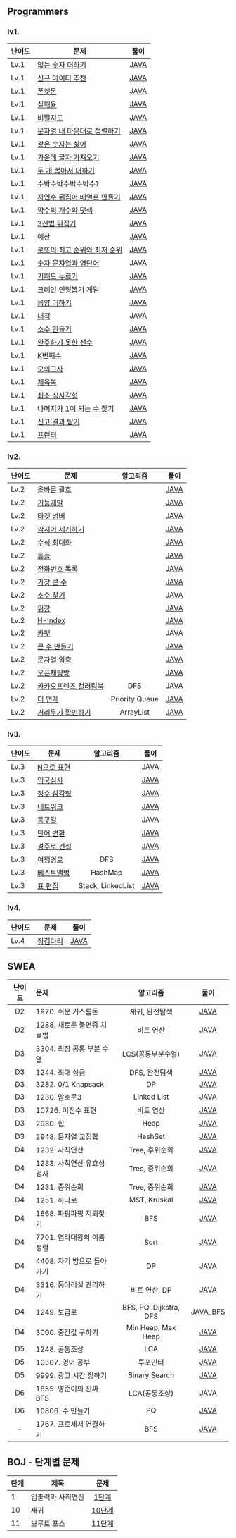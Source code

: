 ## Programmers
### lv1.
|난이도|문제|풀이|
|---|---|---|
|Lv.1|[없는 숫자 더하기](https://programmers.co.kr/learn/courses/30/lessons/86051)|[JAVA](https://github.com/Seoha-Yoon/algorithm/blob/main/programmers/lv1/없는숫자더하기.java)|
|Lv.1|[신규 아이디 추천](https://programmers.co.kr/learn/courses/30/lessons/72410)|[JAVA](https://github.com/Seoha-Yoon/algorithm/blob/main/programmers/lv1/신규아이디추천.java)|
|Lv.1|[폰켓몬](https://programmers.co.kr/learn/courses/30/lessons/1845)|[JAVA](https://github.com/Seoha-Yoon/algorithm/blob/main/programmers/lv1/폰켓몬.java)|
|Lv.1|[실패율](https://programmers.co.kr/learn/courses/30/lessons/42889)|[JAVA](https://github.com/Seoha-Yoon/algorithm/blob/main/programmers/lv1/실패율.java)|
|Lv.1|[비밀지도](https://programmers.co.kr/learn/courses/30/lessons/17681)|[JAVA](https://github.com/Seoha-Yoon/algorithm/blob/main/programmers/lv1/비밀지도.java)|
|Lv.1|[문자열 내 마음대로 정렬하기](https://programmers.co.kr/learn/courses/30/lessons/12915)|[JAVA](https://github.com/Seoha-Yoon/algorithm/blob/main/programmers/lv1/문자열내마음대로정렬하기.java)|
|Lv.1|[같은 숫자는 싫어](https://programmers.co.kr/learn/courses/30/lessons/12906)|[JAVA](https://github.com/Seoha-Yoon/algorithm/blob/main/programmers/lv1/같은숫자는싫어.java)|
|Lv.1|[가운데 글자 가져오기](https://programmers.co.kr/learn/courses/30/lessons/12903)|[JAVA](https://github.com/Seoha-Yoon/algorithm/blob/main/programmers/lv1/가운데글자가져오기.java)|
|Lv.1|[두 개 뽑아서 더하기](https://programmers.co.kr/learn/courses/30/lessons/68644)|[JAVA](https://github.com/Seoha-Yoon/algorithm/blob/main/programmers/lv1/두개뽑아서더하기.java)|
|Lv.1|[수박수박수박수박수?](https://programmers.co.kr/learn/courses/30/lessons/12922)|[JAVA](https://github.com/Seoha-Yoon/algorithm/blob/main/programmers/lv1/수박수.java)|
|Lv.1|[자연수 뒤집어 배열로 만들기](https://programmers.co.kr/learn/courses/30/lessons/12932)|[JAVA](https://github.com/Seoha-Yoon/algorithm/blob/main/programmers/lv1/자연수뒤집어배열로만들기.java)|
|Lv.1|[약수의 개수와 덧셈](https://programmers.co.kr/learn/courses/30/lessons/77884)|[JAVA](https://github.com/Seoha-Yoon/algorithm/blob/main/programmers/lv1/약수의개수와덧셈.java)|
|Lv.1|[3진법 뒤집기](https://programmers.co.kr/learn/courses/30/lessons/68935)|[JAVA](https://github.com/Seoha-Yoon/algorithm/blob/main/programmers/lv1/삼진법뒤집기.java)|
|Lv.1|[예산](https://programmers.co.kr/learn/courses/30/lessons/12982)|[JAVA](https://github.com/Seoha-Yoon/algorithm/blob/main/programmers/lv1/예산.java)|
|Lv.1|[로또의 최고 순위와 최저 순위](https://programmers.co.kr/learn/courses/30/lessons/77484)|[JAVA](https://github.com/Seoha-Yoon/algorithm/blob/main/programmers/lv1/로또의최고순위와최저순위.java)|
|Lv.1|[숫자 문자열과 영단어](https://programmers.co.kr/learn/courses/30/lessons/81301)|[JAVA](https://github.com/Seoha-Yoon/algorithm/blob/main/programmers/lv1/숫자문자열과영단어.java)|
|Lv.1|[키패드 누르기](https://programmers.co.kr/learn/courses/30/lessons/67256)|[JAVA](https://github.com/Seoha-Yoon/algorithm/blob/main/programmers/lv1/키패드누르기.java)|
|Lv.1|[크레인 인형뽑기 게임](https://programmers.co.kr/learn/courses/30/lessons/64061)|[JAVA](https://github.com/Seoha-Yoon/algorithm/blob/main/programmers/lv1/크레인인형뽑기게임.java)|
|Lv.1|[음양 더하기](https://programmers.co.kr/learn/courses/30/lessons/76501)|[JAVA](https://github.com/Seoha-Yoon/algorithm/blob/main/programmers/lv1/음양더하기.java)|
|Lv.1|[내적](https://programmers.co.kr/learn/courses/30/lessons/70128)|[JAVA](https://github.com/Seoha-Yoon/algorithm/blob/main/programmers/lv1/내적.java)|
|Lv.1|[소수 만들기](https://programmers.co.kr/learn/courses/30/lessons/12977)|[JAVA](https://github.com/Seoha-Yoon/algorithm/blob/main/programmers/lv1/소수만들기.java)|
|Lv.1|[완주하기 못한 선수](https://programmers.co.kr/learn/courses/30/lessons/42576)|[JAVA](https://github.com/Seoha-Yoon/algorithm/blob/main/programmers/lv1/완주하지못한선수.java)|
|Lv.1|[K번째수](https://programmers.co.kr/learn/courses/30/lessons/42748)|[JAVA](https://github.com/Seoha-Yoon/algorithm/blob/main/programmers/lv1/K번째수.java)|
|Lv.1|[모의고사](https://programmers.co.kr/learn/courses/30/lessons/42840)|[JAVA](https://github.com/Seoha-Yoon/algorithm/blob/main/programmers/lv1/모의고사.java)|
|Lv.1|[체육복](https://programmers.co.kr/learn/courses/30/lessons/42862)|[JAVA](https://github.com/Seoha-Yoon/algorithm/blob/main/programmers/lv1/체육복.java)|
|Lv.1|[최소 직사각형](https://programmers.co.kr/learn/courses/30/lessons/86491)|[JAVA](https://github.com/Seoha-Yoon/algorithm/blob/main/programmers/lv1/최소직사각형.java)|
|Lv.1|[나머지가 1이 되는 수 찾기](https://programmers.co.kr/learn/courses/30/lessons/87389)|[JAVA](https://github.com/Seoha-Yoon/algorithm/blob/main/programmers/lv1/나머지가1이되는수.java)|
|Lv.1|[신고 결과 받기](https://programmers.co.kr/learn/courses/30/lessons/92334)|[JAVA](https://github.com/Seoha-Yoon/algorithm/blob/main/programmers/lv1/신고결과받기.java)|
|Lv.1|[프린터](https://programmers.co.kr/learn/courses/30/lessons/42587#)|[JAVA](https://github.com/Seoha-Yoon/algorithm/blob/main/programmers/lv1/프린터.java)|

### lv2.
|난이도|문제|알고리즘|풀이|
|---|---|:---:|---|
|Lv.2|[올바른 괄호](https://programmers.co.kr/learn/courses/30/lessons/12909)||[JAVA](https://github.com/Seoha-Yoon/algorithm/blob/main/programmers/lv2/올바른괄호.java)|
|Lv.2|[기능개발](https://programmers.co.kr/learn/courses/30/lessons/42586)||[JAVA](https://github.com/Seoha-Yoon/algorithm/blob/main/programmers/lv2/기능개발.java)|
|Lv.2|[타겟 넘버](https://programmers.co.kr/learn/courses/30/lessons/43165)||[JAVA](https://github.com/Seoha-Yoon/algorithm/blob/main/programmers/lv2/타겟넘버.java)|
|Lv.2|[짝지어 제거하기](https://programmers.co.kr/learn/courses/30/lessons/12973)||[JAVA](https://github.com/Seoha-Yoon/algorithm/blob/main/programmers/lv2/짝지어제거하기.java)|
|Lv.2|[수식 최대화](https://programmers.co.kr/learn/courses/30/lessons/67257)||[JAVA](https://github.com/Seoha-Yoon/algorithm/blob/main/programmers/lv2/수식최대화.java)|
|Lv.2|[튜플](https://programmers.co.kr/learn/courses/30/lessons/64065)||[JAVA](https://github.com/Seoha-Yoon/algorithm/blob/main/programmers/lv2/튜플.java)|
|Lv.2|[전화번호 목록](https://programmers.co.kr/learn/courses/30/lessons/42577)||[JAVA](https://github.com/Seoha-Yoon/algorithm/blob/main/programmers/lv2/전화번호목록.java)|
|Lv.2|[가장 큰 수](https://programmers.co.kr/learn/courses/30/lessons/42746)||[JAVA](https://github.com/Seoha-Yoon/algorithm/blob/main/programmers/lv2/가장큰수.java)|
|Lv.2|[소수 찾기](https://programmers.co.kr/learn/courses/30/lessons/42839)||[JAVA](https://github.com/Seoha-Yoon/algorithm/blob/main/programmers/lv2/소수찾기.java)|
|Lv.2|[위장](https://programmers.co.kr/learn/courses/30/lessons/42578)||[JAVA](https://github.com/Seoha-Yoon/algorithm/blob/main/programmers/lv2/위장.java)|
|Lv.2|[H-Index](https://programmers.co.kr/learn/courses/30/lessons/42747)||[JAVA](https://github.com/Seoha-Yoon/algorithm/blob/main/programmers/lv2/H_Index.java)|
|Lv.2|[카펫](https://programmers.co.kr/learn/courses/30/lessons/42842)||[JAVA](https://github.com/Seoha-Yoon/algorithm/blob/main/programmers/lv2/카펫.java)|
|Lv.2|[큰 수 만들기](https://programmers.co.kr/learn/courses/30/lessons/42883)||[JAVA](https://github.com/Seoha-Yoon/algorithm/blob/main/programmers/lv2/큰수만들기.java)|
|Lv.2|[문자열 압축](https://programmers.co.kr/learn/courses/30/lessons/60057)||[JAVA](https://github.com/Seoha-Yoon/algorithm/blob/main/programmers/lv2/문자열압축.java)|
|Lv.2|[오픈채팅방](https://programmers.co.kr/learn/courses/30/lessons/42888)||[JAVA](https://github.com/Seoha-Yoon/algorithm/blob/main/programmers/lv2/오픈채팅방.java)|
|Lv.2|[카카오프렌즈 컬러링북](https://programmers.co.kr/learn/courses/30/lessons/1829)|DFS|[JAVA](https://github.com/Seoha-Yoon/algorithm/blob/main/programmers/lv2/컬러링북.java)|
|Lv.2|[더 맵게](https://programmers.co.kr/learn/courses/30/lessons/42626)|Priority Queue|[JAVA](https://github.com/Seoha-Yoon/algorithm/blob/main/programmers/lv2/더맵게.java)|
|Lv.2|[거리두기 확인하기](https://programmers.co.kr/learn/courses/30/lessons/81302#fn1)|ArrayList|[JAVA](https://github.com/Seoha-Yoon/algorithm/blob/main/programmers/lv2/거리두기확인하기.java)|

### lv3.
|난이도|문제|알고리즘|풀이|
|---|---|:---:|---|
|Lv.3|[N으로 표현](https://programmers.co.kr/learn/courses/30/lessons/42895)||[JAVA](https://github.com/Seoha-Yoon/algorithm/blob/main/programmers/lv3/N으로표현.java)|
|Lv.3|[입국심사](https://programmers.co.kr/learn/courses/30/lessons/43238)||[JAVA](https://github.com/Seoha-Yoon/algorithm/blob/main/programmers/lv3/입국심사.java)|
|Lv.3|[정수 삼각형](https://programmers.co.kr/learn/courses/30/lessons/43105)||[JAVA](https://github.com/Seoha-Yoon/algorithm/blob/main/programmers/lv3/정수삼각형.java)|
|Lv.3|[네트워크](https://programmers.co.kr/learn/courses/30/lessons/43162)||[JAVA](https://github.com/Seoha-Yoon/algorithm/blob/main/programmers/lv3/네트워크.java)|
|Lv.3|[등굣길](https://programmers.co.kr/learn/courses/30/lessons/42898)||[JAVA](https://github.com/Seoha-Yoon/algorithm/blob/main/programmers/lv3/등굣길.java)|
|Lv.3|[단어 변환](https://programmers.co.kr/learn/courses/30/lessons/43163)||[JAVA](https://github.com/Seoha-Yoon/algorithm/blob/main/programmers/lv3/단어변환.java)|
|Lv.3|[경주로 건설](https://programmers.co.kr/learn/courses/30/lessons/67259)||[JAVA](https://github.com/Seoha-Yoon/algorithm/blob/main/programmers/lv3/경주로건설.java)|
|Lv.3|[여행경로](https://programmers.co.kr/learn/courses/30/lessons/43164#)|DFS|[JAVA](https://github.com/Seoha-Yoon/algorithm/blob/main/programmers/lv3/여행경로.java)|
|Lv.3|[베스트앨범](https://programmers.co.kr/learn/courses/30/lessons/42579#)|HashMap|[JAVA](https://github.com/Seoha-Yoon/algorithm/blob/main/programmers/lv3/베스트앨범.java)|
|Lv.3|[표 편집](https://programmers.co.kr/learn/courses/30/lessons/81303)|Stack, LinkedList|[JAVA](https://github.com/Seoha-Yoon/algorithm/blob/main/programmers/lv3/표편집.java)|

### lv4.
|난이도|문제|풀이|
|---|---|---|
|Lv.4|[징검다리](https://programmers.co.kr/learn/courses/30/lessons/43236)|[JAVA](https://github.com/Seoha-Yoon/algorithm/blob/main/programmers/lv4/징검다리.java)|


## SWEA
난이도|문제|알고리즘|풀이
:---:|:---|:---:|:---:
D2|1970. 쉬운 거스름돈|재귀, 완전탐색|[JAVA](https://github.com/Seoha-Yoon/algorithm/blob/main/swea/D2/swea_1970.java)
D2|1288. 새로운 불면증 치료법|비트 연산|[JAVA](https://github.com/Seoha-Yoon/algorithm/blob/main/swea/D2/swea_1288.java)
D3|3304. 최장 공통 부분 수열|LCS(공통부분수열)|[JAVA](https://github.com/Seoha-Yoon/algorithm/blob/main/swea/D3/swea_3304.java)
D3|1244. 최대 상금|DFS, 완전탐색|[JAVA](https://github.com/Seoha-Yoon/algorithm/blob/main/swea/D3/swea_1244.java)
D3|3282. 0/1 Knapsack|DP|[JAVA](https://github.com/Seoha-Yoon/algorithm/blob/main/swea/D3/swea_3282.java)
D3|1230. 암호문3|Linked List|[JAVA](https://github.com/Seoha-Yoon/algorithm/blob/main/swea/D3/swea_1230.java)
D3|10726. 이진수 표현|비트 연산|[JAVA](https://github.com/Seoha-Yoon/algorithm/blob/main/swea/D3/swea_10726.java)
D3|2930. 힙|Heap|[JAVA](https://github.com/Seoha-Yoon/algorithm/blob/main/swea/D3/swea_2930.java)
D3|2948. 문자열 교집합|HashSet|[JAVA](https://github.com/Seoha-Yoon/algorithm/blob/main/swea/D3/swea_2948.java)
D4|1232. 사칙연산|Tree, 후위순회|[JAVA](https://github.com/Seoha-Yoon/algorithm/blob/main/swea/D4/swea_1232.java)
D4|1233. 사칙연산 유효성 검사|Tree, 중위순회|[JAVA](https://github.com/Seoha-Yoon/algorithm/blob/main/swea/D4/swea_1233.java)
D4|1231. 중위순회|Tree, 중위순회|[JAVA](https://github.com/Seoha-Yoon/algorithm/blob/main/swea/D4/swea_1231.java)
D4|1251. 하나로|MST, Kruskal|[JAVA](https://github.com/Seoha-Yoon/algorithm/blob/main/swea/D4/swea_1251.java)
D4|1868. 파핑파핑 지뢰찾기|BFS|[JAVA](https://github.com/Seoha-Yoon/algorithm/blob/main/swea/D4/swea_1868.java)
D4|7701. 염라대왕의 이름 정렬|Sort|[JAVA](https://github.com/Seoha-Yoon/algorithm/blob/main/swea/D4/swea_7701.java)
D4|4408. 자기 방으로 돌아가기|DP|[JAVA](https://github.com/Seoha-Yoon/algorithm/blob/main/swea/D4/swea_4408.java)
D4|3316. 동아리실 관리하기|비트 연산, DP|[JAVA](https://github.com/Seoha-Yoon/algorithm/blob/main/swea/D4/swea_3316.java)
D4|1249. 보급로|BFS, PQ, Dijkstra, DFS|[JAVA_BFS](https://github.com/Seoha-Yoon/algorithm/blob/main/swea/D4/swea_1249.java)
D4|3000. 중간값 구하기|Min Heap, Max Heap|[JAVA](https://github.com/Seoha-Yoon/algorithm/blob/main/swea/D4/swea_3000.java)
D5|1248. 공통조상|LCA|[JAVA](https://github.com/Seoha-Yoon/algorithm/blob/main/swea/D5/swea_1248.java)
D5|10507. 영어 공부|투포인터|[JAVA](https://github.com/Seoha-Yoon/algorithm/blob/main/swea/D5/swea_10507.java)
D5|9999. 광고 시간 정하기|Binary Search|[JAVA](https://github.com/Seoha-Yoon/algorithm/blob/main/swea/D5/swea_9999.java)
D6|1855. 영준이의 진짜 BFS|LCA(공통조상)|[JAVA](https://github.com/Seoha-Yoon/algorithm/blob/main/swea/D6/swea_1855.java)
D6|10806. 수 만들기|PQ|[JAVA](https://github.com/Seoha-Yoon/algorithm/blob/main/swea/D6/swea_10806.java)
-|1767. 프로세서 연결하기|BFS|[JAVA](https://github.com/Seoha-Yoon/algorithm/blob/main/swea/swea_1767.java)



## BOJ - 단계별 문제

| 단계 | 제목              |    문제    |
| :--- | ----------------- | :--------: |
| 1    | 입출력과 사칙연산 | [1단계]()  |
| 10   | 재귀              | [10단계]() |
| 11   | 브루트 포스       | [11단계]() |

